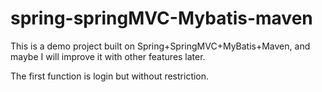 # spring-springMVC-Mybatis-maven
This is a demo project built on Spring+SpringMVC+MyBatis+Maven, and maybe I will improve it with other features later.

The first function is login but without restriction.